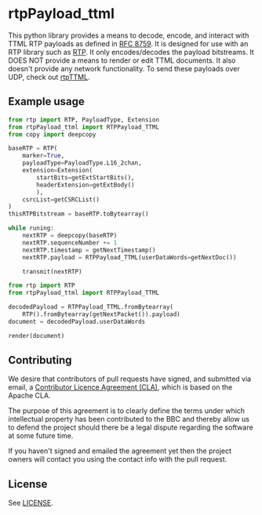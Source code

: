 # rtpPayload_ttml

This python library provides a means to decode, encode, and interact with TTML RTP payloads as defined in [RFC 8759](https://datatracker.ietf.org/doc/rfc8759/). It is designed for use with an RTP library such as [RTP](https://github.com/bbc/rd-apmm-python-lib-rtp). It only encodes/decodes the payload bitstreams. It DOES NOT provide a means to render or edit TTML documents. It also doesn't provide any network functionality. To send these payloads over UDP, check out [rtpTTML](https://github.com/bbc/rd-apmm-python-lib-rtpTTML).

## Example usage
```python
from rtp import RTP, PayloadType, Extension
from rtpPayload_ttml import RTPPayload_TTML
from copy import deepcopy

baseRTP = RTP(
    marker=True,
    payloadType=PayloadType.L16_2chan,
    extension=Extension(
        startBits=getExtStartBits(),
        headerExtension=getExtBody()
        ),
    csrcList=getCSRCList()
)
thisRTPBitstream = baseRTP.toBytearray()

while runing:
    nextRTP = deepcopy(baseRTP)
    nextRTP.sequenceNumber += 1
    nextRTP.timestamp = getNextTimestamp()
    nextRTP.payload = RTPPayload_TTML(userDataWords=getNextDoc())

    transmit(nextRTP)
```

```python
from rtp import RTP
from rtpPayload_ttml import RTPPayload_TTML

decodedPayload = RTPPayload_TTML.fromBytearray(
    RTP().fromBytearray(getNextPacket()).payload)
document = decodedPayload.userDataWords

render(document)
```

## Contributing
We desire that contributors of pull requests have signed, and submitted via email, a [Contributor Licence Agreement (CLA)](http://www.bbc.co.uk/opensource/cla/rfc-8759-cla.docx), which is based on the Apache CLA.

The purpose of this agreement is to clearly define the terms under which intellectual property has been contributed to the BBC and thereby allow us to defend the project should there be a legal dispute regarding the software at some future time.

If you haven't signed and emailed the agreement yet then the project owners will contact you using the contact info with the pull request.

## License 
See [LICENSE](LICENSE).